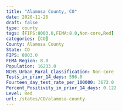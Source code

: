 ```yaml
---
title: "Alamosa County, CO"
date: 2020-11-26
draft: false
type: county
tags: [FIPS:8003.0,FEMA:8.0,Non-core,Red]
categories: [CO]
County: Alamosa County
State: CO
FIPS: 8003.0
FEMA_Region: 8.0
Population: 16233.0
NCHS_Urban_Rural_Classification: Non-core
Tests_in_prior_14_days: 596.0
Fourteen_day_test_rate_per_100000: 3672.0
Percent_Positivity_in_prior_14_days: 0.122
Level: Red
url: /states/CO/alamosa-county
---
```



